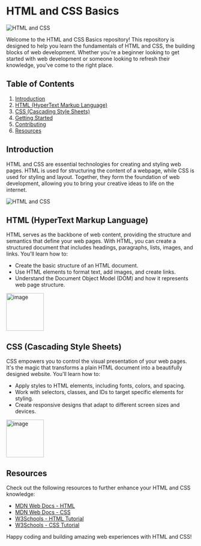 # HTML and CSS Basics

![HTML and CSS](https://miro.medium.com/v2/resize:fit:1140/1*r0TkcCU3hKl7yuG5fFcZVA.png)


Welcome to the HTML and CSS Basics repository! This repository is designed to help you learn the fundamentals of HTML and CSS, the building blocks of web development. Whether you're a beginner looking to get started with web development or someone looking to refresh their knowledge, you've come to the right place.

## Table of Contents

1. [Introduction](#introduction)
2. [HTML (HyperText Markup Language)](#html-hypertext-markup-language)
3. [CSS (Cascading Style Sheets)](#css-cascading-style-sheets)
4. [Getting Started](#getting-started)
5. [Contributing](#contributing)
6. [Resources](#resources)

## Introduction

HTML and CSS are essential technologies for creating and styling web pages. HTML is used for structuring the content of a webpage, while CSS is used for styling and layout. Together, they form the foundation of web development, allowing you to bring your creative ideas to life on the internet.
    

![HTML and CSS](https://www.bitdegree.org/learn/storage/media/images/css-tutorial-img4-02.o.png)

## HTML (HyperText Markup Language)

HTML serves as the backbone of web content, providing the structure and semantics that define your web pages. With HTML, you can create a structured document that includes headings, paragraphs, lists, images, and links. You'll learn how to:

- Create the basic structure of an HTML document.
- Use HTML elements to format text, add images, and create links.
- Understand the Document Object Model (DOM) and how it represents web page structure.

<img src="https://upload.wikimedia.org/wikipedia/commons/thumb/6/61/HTML5_logo_and_wordmark.svg/180px-HTML5_logo_and_wordmark.svg.png" alt="image" style="width:100px;"/>


## CSS (Cascading Style Sheets)

CSS empowers you to control the visual presentation of your web pages. It's the magic that transforms a plain HTML document into a beautifully designed website. You'll learn how to:

- Apply styles to HTML elements, including fonts, colors, and spacing.
- Work with selectors, classes, and IDs to target specific elements for styling.
- Create responsive designs that adapt to different screen sizes and devices.

<img src="https://upload.wikimedia.org/wikipedia/commons/thumb/d/d5/CSS3_logo_and_wordmark.svg/180px-CSS3_logo_and_wordmark.svg.png" alt="image" style="width:100px;"/>



## Resources

Check out the following resources to further enhance your HTML and CSS knowledge:

- [MDN Web Docs - HTML](https://developer.mozilla.org/en-US/docs/Web/HTML)
- [MDN Web Docs - CSS](https://developer.mozilla.org/en-US/docs/Web/CSS)
- [W3Schools - HTML Tutorial](https://www.w3schools.com/html/)
- [W3Schools - CSS Tutorial](https://www.w3schools.com/css/)

Happy coding and building amazing web experiences with HTML and CSS!
